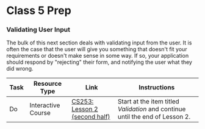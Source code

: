 # Class 5 Prep

### Validating User Input

The bulk of this next section deals with validating input from the user. It is often the case that the user will give you something that doesn't fit your requirements or doesn't make sense in some way. If so, your application should respond by "rejecting" their form, and notifying the user what they did wrong.

Task | Resource Type | Link | Instructions
|----|---------------|------|-------------|
Do | Interactive Course | [CS253: Lesson 2 (second half)][lesson-2] | Start at the item titled *Validation* and continue until the end of Lesson 2.


[lesson-2]: https://classroom.udacity.com/courses/cs253/lessons/48736183/concepts/3150565890923#
